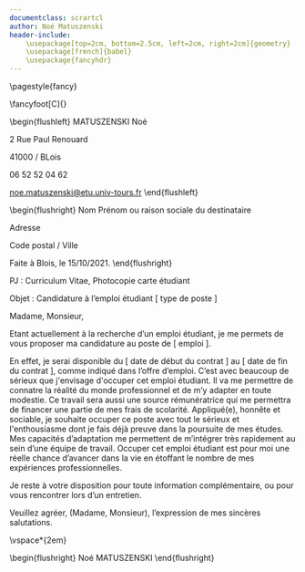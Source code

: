 ```yaml
---
documentclass: scrartcl
author: Noé Matuszenski
header-include:
	\usepackage[top=2cm, bottom=2.5cm, left=2cm, right=2cm]{geometry}
    \usepackage[french]{babel}
	\usepackage{fancyhdr}
---
```


<!-- activer le style des pieds et hauts de pages "fancy" -->
\pagestyle{fancy}

<!-- pied de page (foot) au centre (C) vide (les {} sont vides) -->
\fancyfoot[C]{}


\begin{flushleft}
 MATUSZENSKI Noé

 2 Rue Paul Renouard

 41000 / BLois

 06 52 52 04 62

 noe.matuszenski@etu.univ-tours.fr
\end{flushleft}


\begin{flushright}
 Nom Prénom ou raison sociale du destinataire

 Adresse

 Code postal / Ville

 Faite à Blois, le 15/10/2021.
\end{flushright}


PJ : Curriculum Vitae, Photocopie carte étudiant


Objet : Candidature à l’emploi étudiant [ type de poste ]


Madame, Monsieur,


Etant actuellement à la recherche d’un emploi étudiant, je me permets de vous proposer ma
candidature au poste de [ emploi ].


En effet, je serai disponible du [ date de début du contrat ] au [ date de fin du contrat ], comme indiqué
dans l’offre d’emploi. C’est avec beaucoup de sérieux que j'envisage d'occuper cet emploi étudiant. Il va
me permettre de connatre la réalité du monde professionnel et de m’y adapter en toute modestie. Ce
travail sera aussi une source rémunératrice qui me permettra de financer une partie de mes frais de
scolarité. Appliqué(e), honnête et sociable, je souhaite occuper ce poste avec tout le sérieux et
l'enthousiasme dont je fais déjà preuve dans la poursuite de mes études. Mes capacités d’adaptation me
permettent de m’intégrer très rapidement au sein d’une équipe de travail. Occuper cet emploi étudiant
est pour moi une réelle chance d’avancer dans la vie en étoffant le nombre de mes expériences
professionnelles.

Je reste à votre disposition pour toute information complémentaire, ou pour vous rencontrer lors d’un
entretien.

Veuillez agréer, (Madame, Monsieur), l’expression de mes sincères salutations.


\vspace*{2em}

\begin{flushright}
 Noé MATUSZENSKI
\end{flushright}



